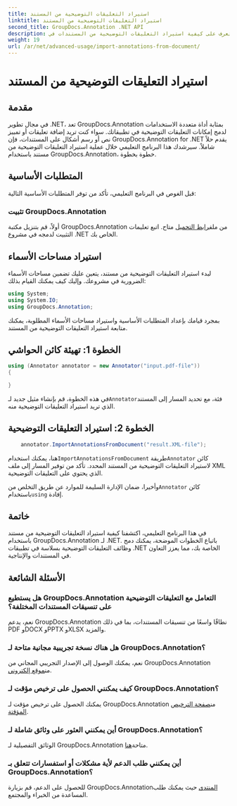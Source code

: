 ```yaml
---
title: استيراد التعليقات التوضيحية من المستند
linktitle: استيراد التعليقات التوضيحية من المستند
second_title: GroupDocs.Annotation .NET API
description: تعرف على كيفية استيراد التعليقات التوضيحية من المستندات في .NET باستخدام GroupDocs.Annotation. اتبع البرنامج التعليمي خطوة بخطوة لتحقيق التكامل السلس.
weight: 19
url: /ar/net/advanced-usage/import-annotations-from-document/
---
```


# استيراد التعليقات التوضيحية من المستند

## مقدمة
في مجال تطوير .NET، تعد GroupDocs.Annotation بمثابة أداة متعددة الاستخدامات لدمج إمكانات التعليقات التوضيحية في تطبيقاتك. سواء كنت تريد إضافة تعليقات أو تمييز نص أو رسم أشكال على المستندات، فإن GroupDocs.Annotation for .NET يقدم حلاً شاملاً. سيرشدك هذا البرنامج التعليمي خلال عملية استيراد التعليقات التوضيحية من مستند باستخدام GroupDocs.Annotation، خطوة بخطوة.
## المتطلبات الأساسية
قبل الغوص في البرنامج التعليمي، تأكد من توفر المتطلبات الأساسية التالية:
### تثبيت GroupDocs.Annotation
 أولاً، قم بتنزيل مكتبة GroupDocs.Annotation من ملف[رابط التحميل](https://releases.groupdocs.com/annotation/net/) متاح. اتبع تعليمات التثبيت لدمجه في مشروع .NET الخاص بك.

## استيراد مساحات الأسماء
لبدء استيراد التعليقات التوضيحية من مستند، يتعين عليك تضمين مساحات الأسماء الضرورية في مشروعك. وإليك كيف يمكنك القيام بذلك:

```csharp
using System;
using System.IO;
using GroupDocs.Annotation;
```

بمجرد قيامك بإعداد المتطلبات الأساسية واستيراد مساحات الأسماء المطلوبة، يمكنك متابعة استيراد التعليقات التوضيحية من المستند.
## الخطوة 1: تهيئة كائن الحواشي
```csharp
using (Annotator annotator = new Annotator("input.pdf-file"))
{

}
```
 في هذه الخطوة، قم بإنشاء مثيل جديد لـ`Annotator`فئة، مع تحديد المسار إلى المستند الذي تريد استيراد التعليقات التوضيحية منه.
## الخطوة 2: استيراد التعليقات التوضيحية
```csharp
	annotator.ImportAnnotationsFromDocument("result.XML-file");
```
 هنا، يمكنك استخدام`ImportAnnotationsFromDocument` طريقة`Annotator` كائن لاستيراد التعليقات التوضيحية من المستند المحدد. تأكد من توفير المسار إلى ملف XML الذي يحتوي على التعليقات التوضيحية.

 وأخيرا، ضمان الإدارة السليمة للموارد عن طريق التخلص من`Annotator` كائن باستخدام`using` إفادة.

## خاتمة
في هذا البرنامج التعليمي، اكتشفنا كيفية استيراد التعليقات التوضيحية من مستند باستخدام GroupDocs.Annotation لـ .NET. باتباع الخطوات الموضحة، يمكنك دمج وظائف التعليقات التوضيحية بسلاسة في تطبيقات .NET الخاصة بك، مما يعزز التعاون في المستندات والإنتاجية.
## الأسئلة الشائعة
### هل يستطيع GroupDocs.Annotation التعامل مع التعليقات التوضيحية على تنسيقات المستندات المختلفة؟
نعم، يدعم GroupDocs.Annotation نطاقًا واسعًا من تنسيقات المستندات، بما في ذلك PDF وDOCX وPPTX وXLSX والمزيد.
### هل هناك نسخة تجريبية مجانية متاحة لـ GroupDocs.Annotation؟
 نعم، يمكنك الوصول إلى الإصدار التجريبي المجاني من GroupDocs.Annotation من[موقع إلكتروني](https://releases.groupdocs.com/).
### كيف يمكنني الحصول على ترخيص مؤقت لـ GroupDocs.Annotation؟
 يمكنك الحصول على ترخيص مؤقت لـ GroupDocs.Annotation من[صفحة الترخيص المؤقتة](https://purchase.groupdocs.com/temporary-license/).
### أين يمكنني العثور على وثائق شاملة لـ GroupDocs.Annotation؟
 الوثائق التفصيلية لـ GroupDocs.Annotation متاحة[هنا](https://tutorials.groupdocs.com/annotation/net/).
### أين يمكنني طلب الدعم لأية مشكلات أو استفسارات تتعلق بـ GroupDocs.Annotation؟
 للحصول على الدعم، قم بزيارة GroupDocs.Annotation[المنتدى](https://forum.groupdocs.com/c/annotation/10) حيث يمكنك طلب المساعدة من الخبراء والمجتمع.